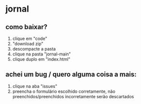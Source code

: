 # jornal

## como baixar?

1. clique em "code"
1. "download zip"
1. descompacte a pasta
1. clique na pasta "jornal-main"
1. clique duplo em "index.html"

## achei um bug / quero alguma coisa a mais:

1. clique na aba "issues"
1. preencha o formulário escolhido corretamente, não preenchidos/preenchidos incorretamente serão descartados